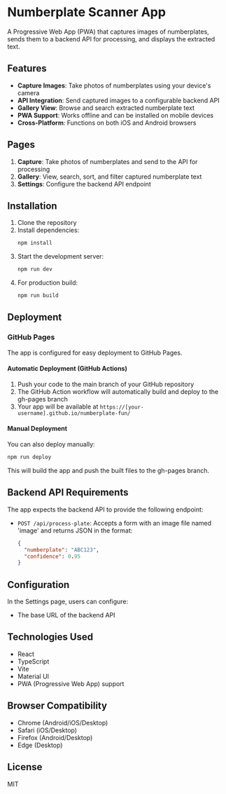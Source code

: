 # Numberplate Scanner App

A Progressive Web App (PWA) that captures images of numberplates, sends them to a backend API for processing, and displays the extracted text.

## Features

- **Capture Images**: Take photos of numberplates using your device's camera
- **API Integration**: Send captured images to a configurable backend API
- **Gallery View**: Browse and search extracted numberplate text
- **PWA Support**: Works offline and can be installed on mobile devices
- **Cross-Platform**: Functions on both iOS and Android browsers

## Pages

1. **Capture**: Take photos of numberplates and send to the API for processing
2. **Gallery**: View, search, sort, and filter captured numberplate text
3. **Settings**: Configure the backend API endpoint

## Installation

1. Clone the repository
2. Install dependencies:
   ```bash
   npm install
   ```
3. Start the development server:
   ```bash
   npm run dev
   ```
4. For production build:
   ```bash
   npm run build
   ```

## Deployment

### GitHub Pages

The app is configured for easy deployment to GitHub Pages.

#### Automatic Deployment (GitHub Actions)

1. Push your code to the main branch of your GitHub repository
2. The GitHub Action workflow will automatically build and deploy to the gh-pages branch
3. Your app will be available at `https://[your-username].github.io/numberplate-fun/`

#### Manual Deployment

You can also deploy manually:

```bash
npm run deploy
```

This will build the app and push the built files to the gh-pages branch.

## Backend API Requirements

The app expects the backend API to provide the following endpoint:

- `POST /api/process-plate`: Accepts a form with an image file named 'image' and returns JSON in the format:
  ```json
  {
    "numberplate": "ABC123",
    "confidence": 0.95
  }
  ```

## Configuration

In the Settings page, users can configure:
- The base URL of the backend API

## Technologies Used

- React
- TypeScript
- Vite
- Material UI
- PWA (Progressive Web App) support

## Browser Compatibility

- Chrome (Android/iOS/Desktop)
- Safari (iOS/Desktop)
- Firefox (Android/Desktop)
- Edge (Desktop)

## License

MIT
